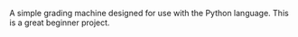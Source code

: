 A simple grading machine designed for use with the Python language. This is a great beginner project.
